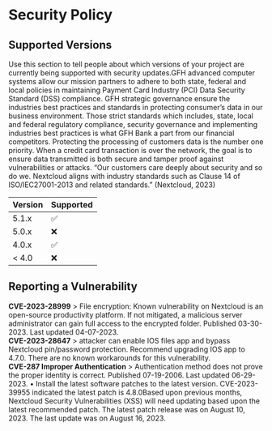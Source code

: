 # Security Policy


## Supported Versions

Use this section to tell people about which versions of your project are
currently being supported with security updates.GFH advanced computer systems allow our mission partners to adhere to both state, federal and local policies in maintaining Payment Card Industry (PCI) Data Security Standard (DSS) compliance. 
GFH strategic governance ensure the industries best practices and standards in protecting consumer’s data in our business environment. Those strict standards which includes, state, local and federal regulatory compliance, security governance and implementing industries best practices is what GFH Bank a part from our financial competitors. 
Protecting the processing of customers data is the number one priority. When a credit card transaction is over the network, the goal is to ensure data transmitted is both secure and tamper proof against vulnerabilities or attacks.
“Our customers care deeply about security and so do we. Nextcloud aligns with industry standards such as Clause 14 of ISO/IEC27001-2013 and related standards.” (Nextcloud, 2023)


| Version | Supported          |
| ------- | ------------------ |
| 5.1.x   | :white_check_mark: |
| 5.0.x   | :x:                |
| 4.0.x   | :white_check_mark: |
| < 4.0   | :x:                |

## Reporting a Vulnerability
**CVE-2023-28999** > File encryption: Known vulnerability on Nextcloud is an open-source productivity platform. If not mitigated, a malicious server administrator can gain full access to the encrypted folder. Published 03-30-2023. Last updated 04-07-2023.  
**CVE-2023-28647** > attacker can enable IOS files app and bypass Nextcloud pin/password protection. Recommend upgrading IOS app to 4.7.0. There are no known workarounds for this vulnerability.  
**CVE-287 Improper Authentication** > Authentication method does not prove the proper identity is correct. Published 07-19-2006. Last updated 06-29-2023.
•	Install the latest software patches to the latest version.  CVE-2023-39955 indicated the latest patch is 4.8.0Based upon previous months, Nextcloud Security Vulnerabilities (XSS) will need updating based upon the latest recommended patch. The latest patch release was on August 10, 2023. The last update was on August 16, 2023.

